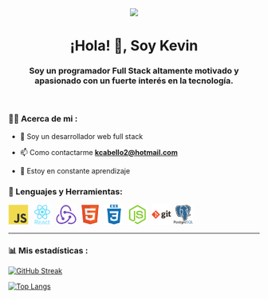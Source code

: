<div id="header" align="center">
    <img src="https://media.giphy.com/media/qgQUggAC3Pfv687qPC/giphy.gif" width="200" />
    <h1 align="center">¡Hola! 👋, Soy Kevin</h1>
    <h3 align="center">
Soy un programador Full Stack altamente motivado y apasionado con un fuerte interés en la tecnología.</h3>
</div>

</br>


### 👨‍💻 Acerca de mi :

- 📝 Soy un desarrollador web full stack

- 📫 Como contactarme **kcabello2@hotmail.com**

- 🌱 Estoy en constante aprendizaje 


<div align="left">
    <h3>🔨 Lenguajes  y Herramientas:</h3>
    <div>
        <img src="https://github.com/devicons/devicon/blob/master/icons/javascript/javascript-original.svg" title="JavaScript" alt="JavaScript" width="40" height="40"/>&nbsp;
        <img src="https://github.com/devicons/devicon/blob/master/icons/react/react-original-wordmark.svg" title="React" alt="React" width="40" height="40"/>&nbsp;
        <img src="https://github.com/devicons/devicon/blob/master/icons/redux/redux-original.svg" title="MySQL"  alt="MySQL" width="40" height="40"/>&nbsp;
        <img src="https://github.com/devicons/devicon/blob/master/icons/html5/html5-original.svg" title="HTML5" alt="HTML" width="40" height="40"/>&nbsp;
        <img src="https://github.com/devicons/devicon/blob/master/icons/css3/css3-plain-wordmark.svg"  title="CSS3" alt="CSS" width="40" height="40"/>&nbsp;
        <img src="https://github.com/devicons/devicon/blob/master/icons/nodejs/nodejs-plain.svg" title="MySQL"  alt="MySQL" width="40" height="40"/>&nbsp;
        <img src="https://github.com/devicons/devicon/blob/master/icons/git/git-original-wordmark.svg" title="Git" **alt="Git" width="40" height="40"/>
        <img src="https://github.com/devicons/devicon/blob/master/icons/postgresql/postgresql-original-wordmark.svg" title="Git" **alt="Git" width="40" height="40"/>
      </div>
</div>

---

### 📊 Mis estadísticas :


[![GitHub Streak](https://github-readme-streak-stats.herokuapp.com?user=keskax&theme=aura)](https://git.io/streak-stats)


[![Top Langs](https://github-readme-stats.vercel.app/api/top-langs/?username=Keskax&theme=aura)](https://github.com/anuraghazra/github-readme-stats)


